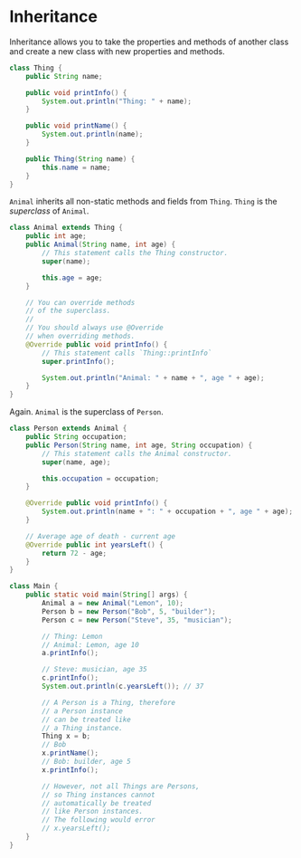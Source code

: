 # Inheritance
Inheritance allows you to take the properties and methods of another class and create a new
class with new properties and methods.

```java
class Thing {
	public String name;

	public void printInfo() {
		System.out.println("Thing: " + name);
	}

	public void printName() {
		System.out.println(name);
	}

	public Thing(String name) {
		this.name = name;
	}
}
```

`Animal` inherits all non-static methods and fields from `Thing`. `Thing` is the *superclass* of `Animal`.

```java
class Animal extends Thing {
	public int age;
	public Animal(String name, int age) {
		// This statement calls the Thing constructor.
		super(name);

		this.age = age;
	}

	// You can override methods
	// of the superclass.
	//
	// You should always use @Override
	// when overriding methods.
	@Override public void printInfo() {
		// This statement calls `Thing::printInfo`
		super.printInfo();

		System.out.println("Animal: " + name + ", age " + age);
	}
}
```

Again. `Animal` is the superclass of `Person`.
```java
class Person extends Animal {
	public String occupation;
	public Person(String name, int age, String occupation) {
		// This statement calls the Animal constructor.
		super(name, age);

		this.occupation = occupation;
	}

	@Override public void printInfo() {
		System.out.println(name + ": " + occupation + ", age " + age);
	}

	// Average age of death - current age
	@Override public int yearsLeft() {
		return 72 - age;
	}
}
```

```java
class Main {
	public static void main(String[] args) {
		Animal a = new Animal("Lemon", 10);
		Person b = new Person("Bob", 5, "builder");
		Person c = new Person("Steve", 35, "musician");

		// Thing: Lemon
		// Animal: Lemon, age 10
		a.printInfo();

		// Steve: musician, age 35
		c.printInfo();
		System.out.println(c.yearsLeft()); // 37

		// A Person is a Thing, therefore
		// a Person instance
		// can be treated like
		// a Thing instance.
		Thing x = b;
		// Bob
		x.printName();
		// Bob: builder, age 5
		x.printInfo();

		// However, not all Things are Persons,
		// so Thing instances cannot
		// automatically be treated
		// like Person instances.
		// The following would error
		// x.yearsLeft();
	}
}
```

